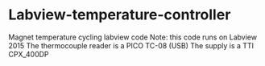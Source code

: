 # Labview-temperature-controller
Magnet temperature cycling labview code
Note: this code runs on Labview 2015
The thermocouple reader is a PICO TC-08 (USB)
The supply is a TTI CPX_400DP
